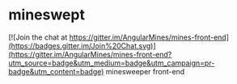 # mineswept

[![Join the chat at https://gitter.im/AngularMines/mines-front-end](https://badges.gitter.im/Join%20Chat.svg)](https://gitter.im/AngularMines/mines-front-end?utm_source=badge&utm_medium=badge&utm_campaign=pr-badge&utm_content=badge)
minesweeper front-end

